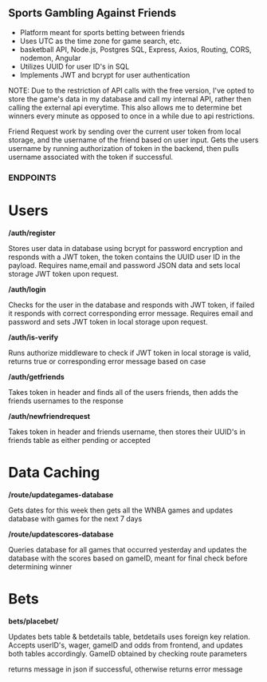 ## Sports Gambling Against Friends

- Platform meant for sports betting between friends
- Uses UTC as the time zone for game search, etc.
- basketball API, Node.js, Postgres SQL, Express, Axios, Routing, CORS, nodemon, Angular
- Utilizes UUID for user ID's in SQL
- Implements JWT and bcrypt for user authentication

NOTE: Due to the restriction of API calls with the free version, I've opted to store the game's data in my database and call my internal API, rather then calling the external api everytime. This also allows me to determine bet winners every minute as opposed to once in a while due to api restrictions.

Friend Request work by sending over the current user token from local storage, and the username of the friend based on user input. Gets the users username by running authorization of token in the backend, then pulls username associated with the token if successful.
### ENDPOINTS

# Users
**/auth/register**

Stores user data in database using bcrypt for password encryption and responds with a JWT token, the token contains the UUID user ID in the payload.
Requires name,email and password JSON data and sets local storage JWT token upon request.

**/auth/login**

Checks for the user in the database and responds with JWT token, if failed it responds with correct corresponding error message.
Requires email and password and sets JWT token in local storage upon request.

**/auth/is-verify**

Runs authorize middleware to check if JWT token in local storage is valid, returns true or corresponding error message based on case

**/auth/getfriends**

Takes token in header and finds all of the users friends, then adds the friends usernames to the response

**/auth/newfriendrequest**

Takes token in header and friends username, then stores their UUID's in friends table as either pending or accepted

# Data Caching

**/route/updategames-database**

Gets dates for this week then gets all the WNBA games and updates database with games for the next 7 days

**/route/updatescores-database**

Queries database for all games that occurred yesterday and updates the database with the scores based on gameID, meant for final check before determining winner

# Bets

**bets/placebet/**

Updates bets table & betdetails table, betdetails uses foreign key relation.
Accepts userID's, wager, gameID and odds from frontend, and updates both tables accordingly.
GameID obtained by checking route parameters 

returns message in json if successful, otherwise returns error message



